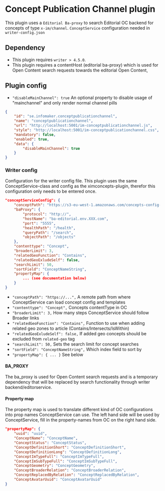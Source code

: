 # Concept Publication Channel plugin

This plugin uses a `Editorial Ba-proxy` to search Editorial OC backend for concepts of type `x-im/channel`. `ConceptService` configuration needed in `writer-config.json`

## Dependency

- This plugin requires `writer > 4.5.0`.
- This plugin requires a contentHost (editorial ba-proxy) which is used for Open Content search requests towards the editorial Open Content,

## Plugin config

- `"disableMainChannel": true` An optional property to disable usage of "mainchannel" and only render normal channel pills

```json
{
    "id": "se.infomaker.conceptpublicationchannel",
    "name": "conceptpublicationchannel",
    "url": "http://localhost:5001/im-conceptpublicationchannel.js",
    "style": "http://localhost:5001/im-conceptpublicationchannel.css",
    "mandatory": false,
    "enabled": true,
    "data": {
        "disableMainChannel": true
    }
}
```

### Writer config

Configuration for the writer config file. This plugin uses the same ConceptService-class and config as the ximconcepts-plugin, therefor this configuration only needs to be entered once.

```json
"conceptServiceConfig": {
    "conceptPath": "https://s3-eu-west-1.amazonaws.com/concepts-config-dev/writer/",
    "baProxy": {
        "protocol": "http://",
        "hostName": "ba-editorial.env.XXX.com",
        "port": "5555",
        "healthPath": "/health",
        "queryPath": "/search",
        "objectPath": "/objects"
    },
    "contenttype": "Concept",
    "broaderLimit": 3,
    "relatedGeoFunction": "Contains",
    "relatedGeoExludeSelf": false,
    "searchLimit": 50,
    "sortField": "ConceptNameString",
    "propertyMap": {
        ... (see documentation below)
    }
}
```

- `"conceptPath": "https://...",` A remote path from where ConceptService can load concept config and templates
- `"contenttype": "Concept",` Concepts contentType in OC
- `"broaderLimit": 3,` How many steps ConceptService should follow Broader links
- `"relatedGeoFunction": "Contains",` Function to use when adding related geo zones to article (Contains/Intersects/IsWithin)
- `"relatedGeoExludeSelf": false,` If added geo concepts should be excluded from `related-geo` tag
- `"searchLimit": 50,` Sets the search limit for concept searches
- `"sortField": "ConceptNameString",` Which index field to sort by
- `"propertyMap": { ... }` See below

#### BA_PROXY

The ba_proxy is used for Open Content search requests and is a temporary dependency that will be replaced by search 
functionality through writer backend/editorservice.

#### Property map

The property map is used to translate different kind of OC configurations into prop names ConceptService can use. 
The left hand side will be used by ConceptService, fill in the property-names from OC on the right hand side.

```json
"propertyMap": {
    "uuid": "uuid",
    "ConceptName": "ConceptName",
    "ConceptStatus": "ConceptStatus",
    "ConceptDefinitionShort": "ConceptDefinitionShort",
    "ConceptDefinitionLong": "ConceptDefinitionLong",
    "ConceptImTypeFull": "ConceptImTypeFull",
    "ConceptImSubTypeFull": "ConceptImSubTypeFull",
    "ConceptGeometry": "ConceptGeometry",
    "ConceptBroaderRelation": "ConceptBroaderRelation",
    "ConceptReplacedByRelation": "ConceptReplacedByRelation",
    "ConceptAvatarUuid": "ConceptAvatarUuid"
}
```